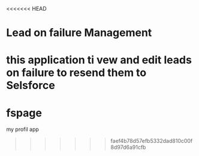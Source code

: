 <<<<<<< HEAD
# Lead on failure Management
this application ti vew and edit leads on failure to resend them to Selsforce
=======
fspage
======

my profil app
>>>>>>> faef4b78d57efb5332dad810c00f8d97d6a91cfb
